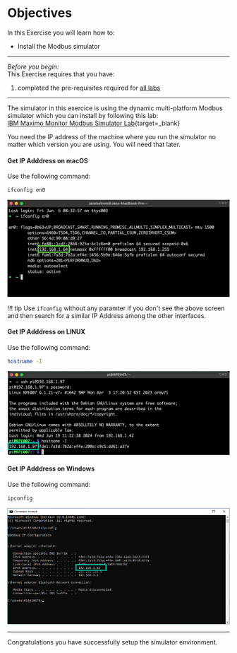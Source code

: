 # Objectives
In this Exercise you will learn how to:

* Install the Modbus simulator

---
*Before you begin:*  
This Exercise requires that you have:

1. completed the pre-requisites required for [all labs](prereqs.md)

---

The simulator in this exercice is using the dynamic multi-platform Modbus simulator which you can install by following this lab:</br>
[IBM Maximo Monitor Modbus Simulator Lab](../../monitor_modbus_simulator){target=_blank}

You need the IP address of the machine where you run the simulator no matter which version you are using. You will need that later.

#### Get IP Adddress on macOS

Use the following command:
```` bash
ifconfig en0
````

![Get IP Address](img/setup_01.png)</br>

!!! tip
    Use `ifconfig` without any paramter if you don't see the above screen</br>
    and then search for a similar IP Address among the other interfaces.

#### Get IP Adddress on LINUX

Use the following command: 
```` bash
hostname -I
````

![Get IP Address](img/setup_03.png)</br>

#### Get IP Adddress on Windows

Use the following command:
```` bash
ipconfig
````

![Get IP Address](img/setup_02.png)</br>

---
Congratulations you have successfully setup the simulator environment.</br>
